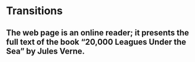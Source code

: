 # Transitions

## The web page is an online reader; it presents the full text of the book “20,000 Leagues Under the Sea” by Jules Verne.

